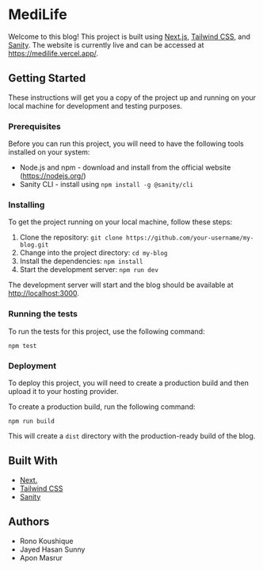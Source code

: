 <h1>MediLife</h1>

<p>Welcome to this blog! This project is built using <a href="https://nextjs.org/">Next.js</a>, <a href="https://tailwindcss.com/">Tailwind CSS</a>, and <a href="https://www.sanity.io/">Sanity</a>. The website is currently live and can be accessed at <a href="https://medilife.vercel.app/">https://medilife.vercel.app/</a>.</p>

<h2>Getting Started</h2>

<p>These instructions will get you a copy of the project up and running on your local machine for development and testing purposes.</p>

<h3>Prerequisites</h3>

<p>Before you can run this project, you will need to have the following tools installed on your system:</p>

<ul>
<li>Node.js and npm - download and install from the official website (<a href="https://nodejs.org/">https://nodejs.org/</a>)</li>
<li>Sanity CLI - install using <code>npm install -g @sanity/cli</code></li>
</ul>

<h3>Installing</h3>

<p>To get the project running on your local machine, follow these steps:</p>

<ol>
<li>Clone the repository: <code>git clone https://github.com/your-username/my-blog.git</code></li>
<li>Change into the project directory: <code>cd my-blog</code></li>
<li>Install the dependencies: <code>npm install</code></li>
<li>Start the development server: <code>npm run dev</code></li>
</ol>

<p>The development server will start and the blog should be available at <a href="http://localhost:3000">http://localhost:3000</a>.</p>

<h3>Running the tests</h3>

<p>To run the tests for this project, use the following command:</p>

<pre><code>npm test
</code></pre>

<h3>Deployment</h3>

<p>To deploy this project, you will need to create a production build and then upload it to your hosting provider.</p>

<p>To create a production build, run the following command:</p>

<pre><code>npm run build
</code></pre>

<p>This will create a <code>dist</code> directory with the production-ready build of the blog.</p>

<h2>Built With</h2>

<ul>
  <li><a href="https://nextjs.org/">Next.</li>
  <li><a href="https://tailwindcss.com/">Tailwind CSS</a></li>
  <li><a href="https://www.sanity.io/">Sanity</a></li>
</ul>

<h2>Authors</h2>

<ul>
  <li>Rono Koushique</li>
  <li>Jayed Hasan Sunny</li>
  <li>Apon Masrur</li>
</ul>
